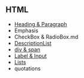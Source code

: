 ## HTML 
- <a href="HTML/Heading & Paragraph.md">Heading & Paragraph</a>
- <a>Emphasis</a>
- <a>CheckBox & RadioBox.md</a>
- <a href="">DescriptionList</a>
- <a href="">div & span</a>
- <a href="">Label & Input</a>
- <a href="">Lists</a>
- <a>quotations</a>


